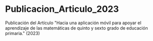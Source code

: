 # Publicacion_Articulo_2023
Publicación del Artículo "Hacia una aplicación móvil para apoyar el aprendizaje de las matemáticas de quinto y sexto grado de educación primaria." (2023)
